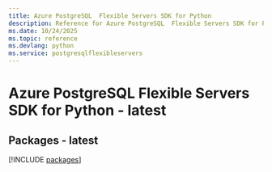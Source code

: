 ```yaml
---
title: Azure PostgreSQL  Flexible Servers SDK for Python
description: Reference for Azure PostgreSQL  Flexible Servers SDK for Python
ms.date: 10/24/2025
ms.topic: reference
ms.devlang: python
ms.service: postgresqlflexibleservers
---
```

# Azure PostgreSQL  Flexible Servers SDK for Python - latest
## Packages - latest
[!INCLUDE [packages](postgresql--flexible-servers-index.md)]